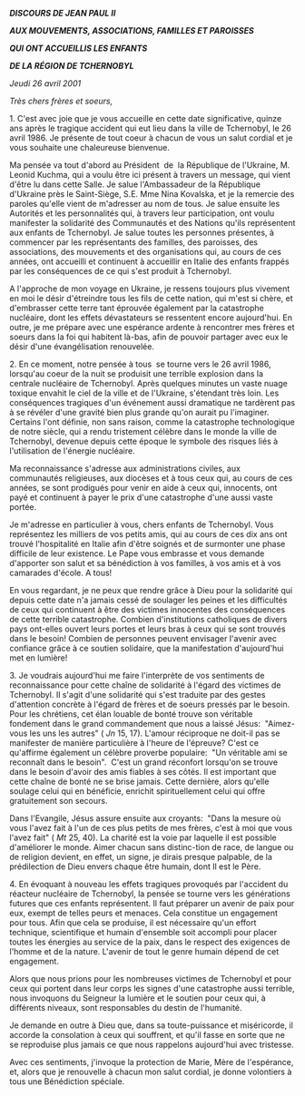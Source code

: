 ***DISCOURS DE JEAN PAUL II***

***AUX MOUVEMENTS, ASSOCIATIONS, FAMILLES ET PAROISSES***

***QUI ONT ACCUEILLIS LES ENFANTS***

***DE LA RÉGION DE TCHERNOBYL***

*Jeudi 26 avril 2001*

*Très chers frères et soeurs,*

1. C'est avec joie que je vous accueille en cette date significative, quinze ans après le tragique accident qui eut lieu dans la ville de Tchernobyl, le 26 avril 1986. Je présente de tout coeur à chacun de vous un salut cordial et je vous souhaite une chaleureuse bienvenue.

Ma pensée va tout d'abord au Président  de  la République de l'Ukraine, M. Leonid Kuchma, qui a voulu être ici présent à travers un message, qui vient d'être lu dans cette Salle. Je salue l'Ambassadeur de la République d'Ukraine près le Saint-Siège, S.E. Mme Nina Kovalska, et je la remercie des paroles qu'elle vient de m'adresser au nom de tous. Je salue ensuite les Autorités et les personnalités qui, à travers leur participation, ont voulu manifester la solidarité des Communautés et des Nations qu'ils représentent aux enfants de Tchernobyl. Je salue toutes les personnes présentes, à commencer par les représentants des familles, des paroisses, des associations, des mouvements et des organisations qui, au cours de ces années, ont accueilli et continuent à accueillir en Italie des enfants frappés par les conséquences de ce qui s'est produit à Tchernobyl.

A l'approche de mon voyage en Ukraine, je ressens toujours plus vivement en moi le désir d'étreindre tous les fils de cette nation, qui m'est si chère, et d'embrasser cette terre tant éprouvée également par la catastrophe nucléaire, dont les effets dévastateurs se ressentent encore aujourd'hui. En outre, je me prépare avec une espérance ardente à rencontrer mes frères et soeurs dans la foi qui habitent là-bas, afin de pouvoir partager avec eux le désir d'une évangélisation renouvelée.

2. En ce moment, notre pensée à tous  se tourne vers le 26 avril 1986, lorsqu'au coeur de la nuit se produisit une terrible explosion dans la centrale nucléaire de Tchernobyl. Après quelques minutes un vaste nuage toxique envahit le ciel de la ville et de l'Ukraine, s'étendant très loin. Les conséquences tragiques d'un événement aussi dramatique ne tardèrent pas à se révéler d'une gravité bien plus grande qu'on aurait pu l'imaginer. Certains l'ont définie, non sans raison, comme la catastrophe technologique de notre siècle, qui a rendu tristement célèbre dans le monde la ville de Tchernobyl, devenue depuis cette époque le symbole des risques liés à l'utilisation de l'énergie nucléaire.

Ma reconnaissance s'adresse aux administrations civiles, aux communautés religieuses, aux diocèses et à tous ceux qui, au cours de ces années, se sont prodigués pour venir en aide à ceux qui, innocents, ont payé et continuent à payer le prix d'une catastrophe d'une aussi vaste portée.

Je m'adresse en particulier à vous, chers enfants de Tchernobyl. Vous représentez les milliers de vos petits amis, qui au cours de ces dix ans ont trouvé l'hospitalité en Italie afin d'être soignés et de surmonter une phase difficile de leur existence. Le Pape vous embrasse et vous demande d'apporter son salut et sa bénédiction à vos familles, à vos amis et à vos camarades d'école. A tous!

En vous regardant, je ne peux que rendre grâce à Dieu pour la solidarité qui depuis cette date n'a jamais cessé de soulager les peines et les difficultés de ceux qui continuent à être des victimes innocentes des conséquences de cette terrible catastrophe. Combien d'institutions catholiques de divers pays ont-elles ouvert leurs portes et leurs bras à ceux qui se sont trouvés dans le besoin! Combien de personnes peuvent envisager l'avenir avec confiance grâce à ce soutien solidaire, que la manifestation d'aujourd'hui met en lumière!

3. Je voudrais aujourd'hui me faire l'interprète de vos sentiments de reconnaissance pour cette chaîne de solidarité à l'égard des victimes de Tchernobyl. Il s'agit d'une solidarité qui s'est traduite par des gestes d'attention concrète à l'égard de frères et de soeurs pressés par le besoin. Pour les chrétiens, cet élan louable de bonté trouve son véritable fondement dans le grand commandement que nous a laissé Jésus:  "Aimez-vous les uns les autres" ( *Jn* 15, 17). L'amour réciproque ne doit-il pas se manifester de manière particulière à l'heure de l'épreuve? C'est ce qu'affirme également un célèbre proverbe populaire:  "Un véritable ami se reconnaît dans le besoin".  C'est un grand réconfort lorsqu'on se trouve dans le besoin d'avoir des amis fiables à ses côtés. Il est important que cette chaîne de bonté ne se brise jamais. Cette dernière, alors qu'elle soulage celui qui en bénéficie, enrichit spirituellement celui qui offre gratuitement son secours.

Dans l'Evangile, Jésus assure ensuite aux croyants:  "Dans la mesure où vous l'avez fait à l'un de ces plus petits de mes frères, c'est à moi que vous l'avez fait" ( *Mt* 25, 40). La charité est la voie par laquelle il est possible d'améliorer le monde. Aimer chacun sans distinc-tion de race, de langue ou de religion devient, en effet, un signe, je dirais presque palpable, de la prédilection de Dieu envers chaque être humain, dont Il est le Père.

4. En évoquant à nouveau les effets tragiques provoqués par l'accident du réacteur nucléaire de Tchernobyl, la pensée se tourne vers les générations futures que ces enfants représentent. Il faut préparer un avenir de paix pour eux, exempt de telles peurs et menaces. Cela constitue un engagement pour tous. Afin que cela se produise, il est nécessaire qu'un effort technique, scientifique et humain d'ensemble soit accompli pour placer toutes les énergies au service de la paix, dans le respect des exigences de l'homme et de la nature. L'avenir de tout le genre humain dépend de cet engagement.

Alors que nous prions pour les nombreuses victimes de Tchernobyl et pour ceux qui portent dans leur corps les signes d'une catastrophe aussi terrible, nous invoquons du Seigneur la lumière et le soutien pour ceux qui, à différents niveaux, sont responsables du destin de l'humanité.

Je demande en outre à Dieu que, dans sa toute-puissance et miséricorde, il accorde la consolation à ceux qui souffrent, et qu'il fasse en sorte que ne se reproduise plus jamais ce que nous rappelons aujourd'hui avec tristesse.

Avec ces sentiments, j'invoque la protection de Marie, Mère de l'espérance, et, alors que je renouvelle à chacun mon salut cordial, je donne volontiers à tous une Bénédiction spéciale.